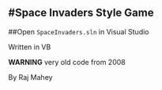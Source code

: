 #Space Invaders Style Game
---

##Open `SpaceInvaders.sln` in Visual Studio

Written in VB
 
**WARNING** very old code from 2008

By Raj Mahey
